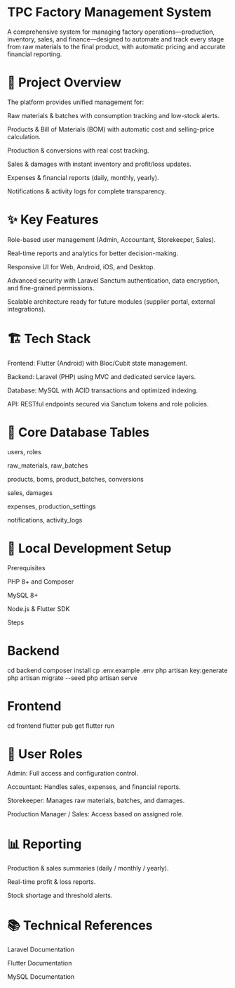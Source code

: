 # TPC Factory Management System

A comprehensive system for managing factory operations—production, inventory, sales, and finance—designed to automate and track every stage from raw materials to the final product, with automatic pricing and accurate financial reporting.

# 📝 Project Overview

The platform provides unified management for:

Raw materials & batches with consumption tracking and low-stock alerts.

Products & Bill of Materials (BOM) with automatic cost and selling-price calculation.

Production & conversions with real cost tracking.

Sales & damages with instant inventory and profit/loss updates.

Expenses & financial reports (daily, monthly, yearly).

Notifications & activity logs for complete transparency.

# ✨ Key Features

Role-based user management (Admin, Accountant, Storekeeper, Sales).

Real-time reports and analytics for better decision-making.

Responsive UI for Web, Android, iOS, and Desktop.

Advanced security with Laravel Sanctum authentication, data encryption, and fine-grained permissions.

Scalable architecture ready for future modules (supplier portal, external integrations).

# 🏗️ Tech Stack

Frontend: Flutter (Android) with Bloc/Cubit state management.

Backend: Laravel (PHP) using MVC and dedicated service layers.

Database: MySQL with ACID transactions and optimized indexing.

API: RESTful endpoints secured via Sanctum tokens and role policies.

# 📂 Core Database Tables

users, roles

raw_materials, raw_batches

products, boms, product_batches, conversions

sales, damages

expenses, production_settings

notifications, activity_logs

# 🚀 Local Development Setup
Prerequisites

PHP 8+ and Composer

MySQL 8+

Node.js & Flutter SDK

Steps
# Backend
cd backend
composer install
cp .env.example .env
php artisan key:generate
php artisan migrate --seed
php artisan serve

# Frontend
cd frontend
flutter pub get
flutter run

# 👥 User Roles

Admin: Full access and configuration control.

Accountant: Handles sales, expenses, and financial reports.

Storekeeper: Manages raw materials, batches, and damages.

Production Manager / Sales: Access based on assigned role.

# 📊 Reporting

Production & sales summaries (daily / monthly / yearly).

Real-time profit & loss reports.

Stock shortage and threshold alerts.

# 📚 Technical References

Laravel Documentation

Flutter Documentation

MySQL Documentation

